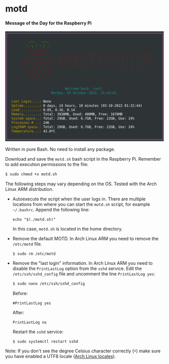 motd
====

#### Message of the Day for the Raspberry Pi ####

<p align="center">
  <img src="https://github.com/gagle/raspberrypi-motd/blob/master/motd.png?raw=true"/>
</p>

Written in pure Bash. No need to install any package.

Download and save the `motd.sh` bash script in the Raspberry Pi. Remember to add execution permissions to the file:

```bash
$ sudo chmod +x motd.sh
```

The following steps may vary depending on the OS. Tested with the Arch Linux ARM distribution.

- Autoexecute the script when the user logs in. There are multiple locations from where you can start the `motd.sh` script, for example `~/.bashrc`. Append the following line:
  
  ```
  echo "$(./motd.sh)"
  ```
  
  In this case, `motd.sh` is located in the home directory.

- Remove the default MOTD. In Arch Linux ARM you need to remove the `/etc/motd` file.
  
  ```bash
  $ sudo rm /etc/motd
  ```
  
- Remove the "last login" information. In Arch Linux ARM you need to disable the `PrintLastLog` option from the `sshd` service. Edit the `/etc/ssh/sshd_config` file and uncomment the line `PrintLastLog yes`:
  
  ```bash
  $ sudo nano /etc/ssh/sshd_config
  ```
  
  Before:
  
  ```
  #PrintLastLog yes
  ```
  
  After:
  
  ```
  PrintLastLog no
  ```
  
  Restart the `sshd` service:
  
  ```
  $ sudo systemctl restart sshd
  ```

Note: If you don't see the degree Celsius character correctly (`º`) make sure you have enabled a UTF8 locale ([Arch Linux locales](https://wiki.archlinux.org/index.php/locale)).